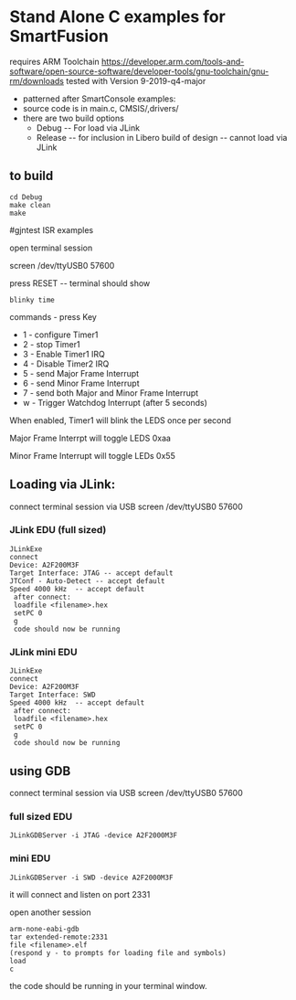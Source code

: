 # Stand Alone C examples for SmartFusion

requires ARM Toolchain
https://developer.arm.com/tools-and-software/open-source-software/developer-tools/gnu-toolchain/gnu-rm/downloads
tested with Version 9-2019-q4-major

* patterned after SmartConsole examples:
* source code is in main.c, CMSIS/,drivers/
* there are two build options
  * Debug  -- For load via JLink
  * Release -- for inclusion in Libero build of design -- cannot load via JLink

## to build
```
cd Debug
make clean
make
```

#gjntest
ISR examples

open terminal session

screen /dev/ttyUSB0 57600
 
press RESET -- terminal should show
```
blinky time
```
commands - press Key
* 1 - configure Timer1
* 2 - stop Timer1
* 3 - Enable Timer1 IRQ
* 4 - Disable Timer2 IRQ
* 5 - send Major Frame Interrupt
* 6 - send Minor Frame Interrupt
* 7 - send both Major and Minor Frame Interrupt
* w - Trigger Watchdog Interrupt (after 5 seconds)

When enabled, Timer1 will blink the LEDS once per second

Major Frame Interrpt will toggle LEDS 0xaa

Minor Frame Interrupt will toggle LEDs 0x55
 
 
## Loading via JLink:
connect terminal session via USB
screen /dev/ttyUSB0 57600

### JLink EDU (full sized)
```
JLinkExe
connect
Device: A2F200M3F
Target Interface: JTAG -- accept default
JTConf - Auto-Detect -- accept default
Speed 4000 kHz  -- accept default
 after connect:
 loadfile <filename>.hex
 setPC 0
 g
 code should now be running
```

### JLink mini EDU
```
JLinkExe
connect
Device: A2F200M3F
Target Interface: SWD 
Speed 4000 kHz  -- accept default
 after connect:
 loadfile <filename>.hex
 setPC 0
 g
 code should now be running
``` 

## using GDB

connect terminal session via USB
screen /dev/ttyUSB0 57600

### full sized EDU
```
JLinkGDBServer -i JTAG -device A2F2000M3F
```
### mini EDU
```
JLinkGDBServer -i SWD -device A2F2000M3F
```
it will connect and listen on port 2331

open another session
```
arm-none-eabi-gdb
tar extended-remote:2331
file <filename>.elf
(respond y - to prompts for loading file and symbols)
load
c
```

the code should be running in your terminal window.
